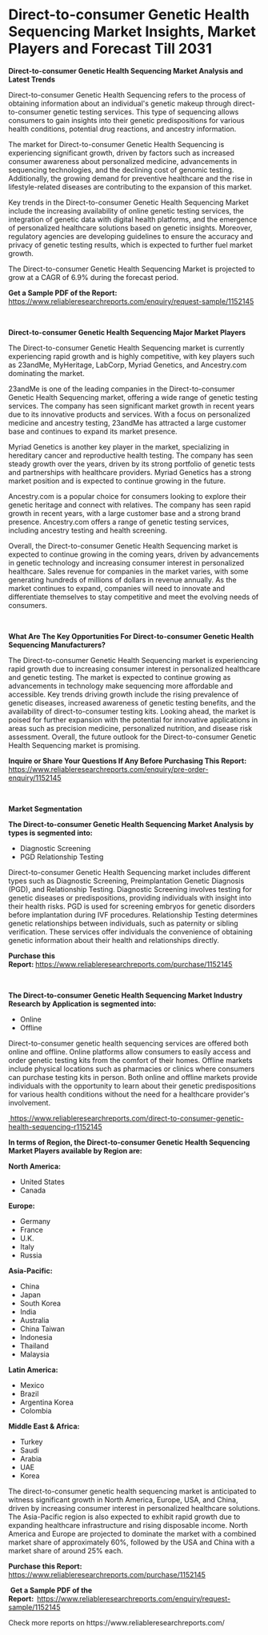 <p><h1>Direct-to-consumer Genetic Health Sequencing Market Insights, Market Players and Forecast Till 2031</h1></p><p><strong>Direct-to-consumer Genetic Health Sequencing Market Analysis and Latest Trends</strong></p>
<p><p>Direct-to-consumer Genetic Health Sequencing refers to the process of obtaining information about an individual's genetic makeup through direct-to-consumer genetic testing services. This type of sequencing allows consumers to gain insights into their genetic predispositions for various health conditions, potential drug reactions, and ancestry information.</p><p>The market for Direct-to-consumer Genetic Health Sequencing is experiencing significant growth, driven by factors such as increased consumer awareness about personalized medicine, advancements in sequencing technologies, and the declining cost of genomic testing. Additionally, the growing demand for preventive healthcare and the rise in lifestyle-related diseases are contributing to the expansion of this market.</p><p>Key trends in the Direct-to-consumer Genetic Health Sequencing Market include the increasing availability of online genetic testing services, the integration of genetic data with digital health platforms, and the emergence of personalized healthcare solutions based on genetic insights. Moreover, regulatory agencies are developing guidelines to ensure the accuracy and privacy of genetic testing results, which is expected to further fuel market growth.</p><p>The Direct-to-consumer Genetic Health Sequencing Market is projected to grow at a CAGR of 6.9% during the forecast period.</p></p>
<p><strong>Get a Sample PDF of the Report:&nbsp;</strong> <a href="https://www.reliableresearchreports.com/enquiry/request-sample/1152145">https://www.reliableresearchreports.com/enquiry/request-sample/1152145</a></p>
<p>&nbsp;</p>
<p><strong>Direct-to-consumer Genetic Health Sequencing Major Market Players</strong></p>
<p><p>The Direct-to-consumer Genetic Health Sequencing market is currently experiencing rapid growth and is highly competitive, with key players such as 23andMe, MyHeritage, LabCorp, Myriad Genetics, and Ancestry.com dominating the market.</p><p>23andMe is one of the leading companies in the Direct-to-consumer Genetic Health Sequencing market, offering a wide range of genetic testing services. The company has seen significant market growth in recent years due to its innovative products and services. With a focus on personalized medicine and ancestry testing, 23andMe has attracted a large customer base and continues to expand its market presence.</p><p>Myriad Genetics is another key player in the market, specializing in hereditary cancer and reproductive health testing. The company has seen steady growth over the years, driven by its strong portfolio of genetic tests and partnerships with healthcare providers. Myriad Genetics has a strong market position and is expected to continue growing in the future.</p><p>Ancestry.com is a popular choice for consumers looking to explore their genetic heritage and connect with relatives. The company has seen rapid growth in recent years, with a large customer base and a strong brand presence. Ancestry.com offers a range of genetic testing services, including ancestry testing and health screening.</p><p>Overall, the Direct-to-consumer Genetic Health Sequencing market is expected to continue growing in the coming years, driven by advancements in genetic technology and increasing consumer interest in personalized healthcare. Sales revenue for companies in the market varies, with some generating hundreds of millions of dollars in revenue annually. As the market continues to expand, companies will need to innovate and differentiate themselves to stay competitive and meet the evolving needs of consumers.</p></p>
<p>&nbsp;</p>
<p><strong>What Are The Key Opportunities For Direct-to-consumer Genetic Health Sequencing Manufacturers?</strong></p>
<p><p>The Direct-to-consumer Genetic Health Sequencing market is experiencing rapid growth due to increasing consumer interest in personalized healthcare and genetic testing. The market is expected to continue growing as advancements in technology make sequencing more affordable and accessible. Key trends driving growth include the rising prevalence of genetic diseases, increased awareness of genetic testing benefits, and the availability of direct-to-consumer testing kits. Looking ahead, the market is poised for further expansion with the potential for innovative applications in areas such as precision medicine, personalized nutrition, and disease risk assessment. Overall, the future outlook for the Direct-to-consumer Genetic Health Sequencing market is promising.</p></p>
<p><strong>Inquire or Share Your Questions If Any Before Purchasing This Report:</strong> <a href="https://www.reliableresearchreports.com/enquiry/pre-order-enquiry/1152145">https://www.reliableresearchreports.com/enquiry/pre-order-enquiry/1152145</a></p>
<p>&nbsp;</p>
<p><strong>Market Segmentation</strong></p>
<p><strong>The Direct-to-consumer Genetic Health Sequencing Market Analysis by types is segmented into:</strong></p>
<p><ul><li>Diagnostic Screening</li><li>PGD Relationship Testing</li></ul></p>
<p><p>Direct-to-consumer Genetic Health Sequencing market includes different types such as Diagnostic Screening, Preimplantation Genetic Diagnosis (PGD), and Relationship Testing. Diagnostic Screening involves testing for genetic diseases or predispositions, providing individuals with insight into their health risks. PGD is used for screening embryos for genetic disorders before implantation during IVF procedures. Relationship Testing determines genetic relationships between individuals, such as paternity or sibling verification. These services offer individuals the convenience of obtaining genetic information about their health and relationships directly.</p></p>
<p><strong>Purchase this Report:&nbsp;</strong><a href="https://www.reliableresearchreports.com/purchase/1152145">https://www.reliableresearchreports.com/purchase/1152145</a></p>
<p>&nbsp;</p>
<p><strong>The Direct-to-consumer Genetic Health Sequencing Market Industry Research by Application is segmented into:</strong></p>
<p><ul><li>Online</li><li>Offline</li></ul></p>
<p><p>Direct-to-consumer genetic health sequencing services are offered both online and offline. Online platforms allow consumers to easily access and order genetic testing kits from the comfort of their homes. Offline markets include physical locations such as pharmacies or clinics where consumers can purchase testing kits in person. Both online and offline markets provide individuals with the opportunity to learn about their genetic predispositions for various health conditions without the need for a healthcare provider's involvement.</p></p>
<p><a href="https://www.reliableresearchreports.com/direct-to-consumer-genetic-health-sequencing-r1152145">&nbsp;https://www.reliableresearchreports.com/direct-to-consumer-genetic-health-sequencing-r1152145</a></p>
<p><strong>In terms of Region, the Direct-to-consumer Genetic Health Sequencing Market Players available by Region are:</strong></p>
<p>
    <p> <strong> North America: </strong>
        <ul>
            <li>United States</li>
            <li>Canada</li>
        </ul>
        </p> 
    <p> <strong> Europe: </strong>
        <ul>
            <li>Germany</li>
            <li>France</li>
            <li>U.K.</li>
            <li>Italy</li>
            <li>Russia</li>
        </ul>
        </p> 
    <p> <strong> Asia-Pacific: </strong>
        <ul>
            <li>China</li>
            <li>Japan</li>
            <li>South Korea</li>
            <li>India</li>
            <li>Australia</li>
            <li>China Taiwan</li>
            <li>Indonesia</li>
            <li>Thailand</li>
            <li>Malaysia</li>
        </ul>
        </p> 
    <p> <strong> Latin America: </strong>
        <ul>
            <li>Mexico</li>
            <li>Brazil</li>
            <li>Argentina Korea</li>
            <li>Colombia</li>
        </ul>
        </p> 
    <p> <strong> Middle East & Africa: </strong>
        <ul>
            <li>Turkey</li>
            <li>Saudi</li>
            <li>Arabia</li>
            <li>UAE</li>
            <li>Korea</li>
        </ul>
    </p>
    </p>
<p><p>The direct-to-consumer genetic health sequencing market is anticipated to witness significant growth in North America, Europe, USA, and China, driven by increasing consumer interest in personalized healthcare solutions. The Asia-Pacific region is also expected to exhibit rapid growth due to expanding healthcare infrastructure and rising disposable income. North America and Europe are projected to dominate the market with a combined market share of approximately 60%, followed by the USA and China with a market share of around 25% each.</p></p>
<p><strong>Purchase this Report: </strong><a href="https://www.reliableresearchreports.com/purchase/1152145">https://www.reliableresearchreports.com/purchase/1152145</a></p>
<p>&nbsp;<strong>Get a Sample PDF of the Report:&nbsp;&nbsp;</strong><a href="https://www.reliableresearchreports.com/enquiry/request-sample/1152145">https://www.reliableresearchreports.com/enquiry/request-sample/1152145</a></p>
<p><strong></strong></p>
<p>Check more reports on https://www.reliableresearchreports.com/</p>